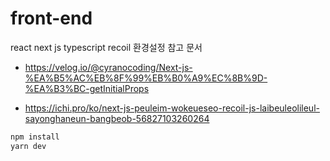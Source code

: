 # front-end

react next js typescript recoil
환경설정 참고 문서

-   https://velog.io/@cyranocoding/Next-js-%EA%B5%AC%EB%8F%99%EB%B0%A9%EC%8B%9D-%EA%B3%BC-getInitialProps

-   https://ichi.pro/ko/next-js-peuleim-wokeueseo-recoil-js-laibeuleolileul-sayonghaneun-bangbeob-56827103260264

```cmd
npm install
yarn dev
```

